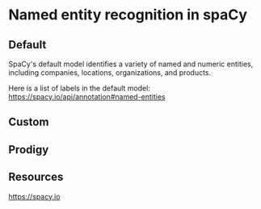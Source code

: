 # Named entity recognition in spaCy

## Default
SpaCy's default model identifies a variety of named and numeric entities, including companies, locations, organizations, and products.

Here is a list of labels in the default model:  https://spacy.io/api/annotation#named-entities

## Custom


## Prodigy


## Resources
https://spacy.io
